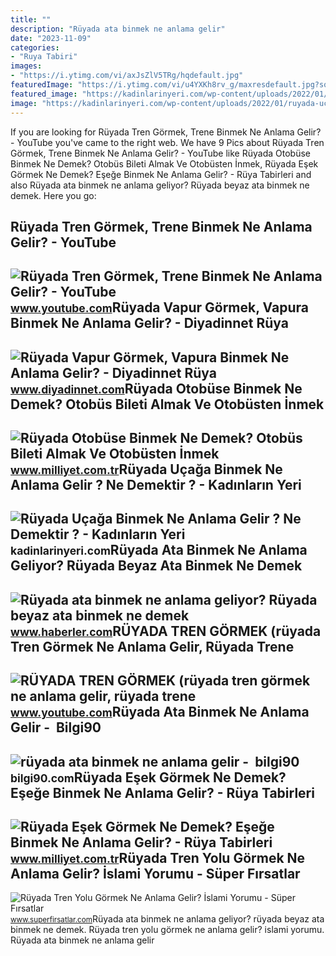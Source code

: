 ```yaml
---
title: ""
description: "Rüyada ata binmek ne anlama gelir"
date: "2023-11-09"
categories:
- "Ruya Tabiri"
images:
- "https://i.ytimg.com/vi/axJsZlV5TRg/hqdefault.jpg"
featuredImage: "https://i.ytimg.com/vi/u4YXKh8rv_g/maxresdefault.jpg?sqp=-oaymwEmCIAKENAF8quKqQMa8AEB-AH-CYAC0AWKAgwIABABGGUgZSg7MA8=&amp;rs=AOn4CLAyhpZjXI7cxq4oji-GbTWm7Hd6xw"
featured_image: "https://kadinlarinyeri.com/wp-content/uploads/2022/01/ruyada-ucaga-binmek-ne-anlama-gelir.jpg"
image: "https://kadinlarinyeri.com/wp-content/uploads/2022/01/ruyada-ucaga-binmek-ne-anlama-gelir.jpg"
---
```


If you are looking for Rüyada Tren Görmek, Trene Binmek Ne Anlama Gelir? - YouTube you've came to the right web. We have 9 Pics about Rüyada Tren Görmek, Trene Binmek Ne Anlama Gelir? - YouTube like Rüyada Otobüse Binmek Ne Demek? Otobüs Bileti Almak Ve Otobüsten İnmek, Rüyada Eşek Görmek Ne Demek? Eşeğe Binmek Ne Anlama Gelir? - Rüya Tabirleri and also Rüyada ata binmek ne anlama geliyor? Rüyada beyaz ata binmek ne demek. Here you go:

Rüyada Tren Görmek, Trene Binmek Ne Anlama Gelir? - YouTube
-----------------------------------------------------------

 ![Rüyada Tren Görmek, Trene Binmek Ne Anlama Gelir? - YouTube](https://i.ytimg.com/vi/axJsZlV5TRg/hqdefault.jpg) <small>www.youtube.com</small>Rüyada Vapur Görmek, Vapura Binmek Ne Anlama Gelir? - Diyadinnet Rüya
---------------------------------------------------------------------

 ![Rüyada Vapur Görmek, Vapura Binmek Ne Anlama Gelir? - Diyadinnet Rüya](https://www.diyadinnet.com/d/ruya/ruyada-vapur-gormek-vapura-binmek-ne-anlama-gelir-9812.jpg) <small>www.diyadinnet.com</small>Rüyada Otobüse Binmek Ne Demek? Otobüs Bileti Almak Ve Otobüsten İnmek
----------------------------------------------------------------------

 ![Rüyada Otobüse Binmek Ne Demek? Otobüs Bileti Almak Ve Otobüsten İnmek](https://i2.milimaj.com/i/milliyet/75/0x410/5f42824b55428408f8a0e0cc.jpg) <small>www.milliyet.com.tr</small>Rüyada Uçağa Binmek Ne Anlama Gelir ? Ne Demektir ? - Kadınların Yeri
---------------------------------------------------------------------

 ![Rüyada Uçağa Binmek Ne Anlama Gelir ? Ne Demektir ? - Kadınların Yeri](https://kadinlarinyeri.com/wp-content/uploads/2022/01/ruyada-ucaga-binmek-ne-anlama-gelir.jpg) <small>kadinlarinyeri.com</small>Rüyada Ata Binmek Ne Anlama Geliyor? Rüyada Beyaz Ata Binmek Ne Demek
---------------------------------------------------------------------

 ![Rüyada ata binmek ne anlama geliyor? Rüyada beyaz ata binmek ne demek](https://foto.haberler.com/haber/2020/12/08/ruyada-ata-binmek-ne-anlama-geliyor-ruyada-beyaz-13787135_9621_m.jpg) <small>www.haberler.com</small>RÜYADA TREN GÖRMEK (rüyada Tren Görmek Ne Anlama Gelir, Rüyada Trene
--------------------------------------------------------------------

 ![RÜYADA TREN GÖRMEK (rüyada tren görmek ne anlama gelir, rüyada trene](https://i.ytimg.com/vi/u4YXKh8rv_g/maxresdefault.jpg?sqp=-oaymwEmCIAKENAF8quKqQMa8AEB-AH-CYAC0AWKAgwIABABGGUgZSg7MA8=&rs=AOn4CLAyhpZjXI7cxq4oji-GbTWm7Hd6xw) <small>www.youtube.com</small>Rüyada Ata Binmek Ne Anlama Gelir - ️ Bilgi90
---------------------------------------------

 ![rüyada ata binmek ne anlama gelir - ️ bilgi90](https://i4.hurimg.com/i/hurriyet/75/1200x675/5e56799e7af507229ce166ee.jpg) <small>bilgi90.com</small>Rüyada Eşek Görmek Ne Demek? Eşeğe Binmek Ne Anlama Gelir? - Rüya Tabirleri
---------------------------------------------------------------------------

 ![Rüyada Eşek Görmek Ne Demek? Eşeğe Binmek Ne Anlama Gelir? - Rüya Tabirleri](https://i2.milimaj.com/i/milliyet/75/0x410/5f3c2cd45542841058d721c0.jpg) <small>www.milliyet.com.tr</small>Rüyada Tren Yolu Görmek Ne Anlama Gelir? İslami Yorumu - Süper Fırsatlar
------------------------------------------------------------------------

 ![Rüyada Tren Yolu Görmek Ne Anlama Gelir? İslami Yorumu - Süper Fırsatlar](http://www.superfirsatlar.com/wp-content/uploads/2020/09/ruyada-tren-gormek-696x392.jpg) <small>www.superfirsatlar.com</small>Rüyada ata binmek ne anlama geliyor? rüyada beyaz ata binmek ne demek. Rüyada tren yolu görmek ne anlama gelir? i̇slami yorumu. Rüyada ata binmek ne anlama gelir
